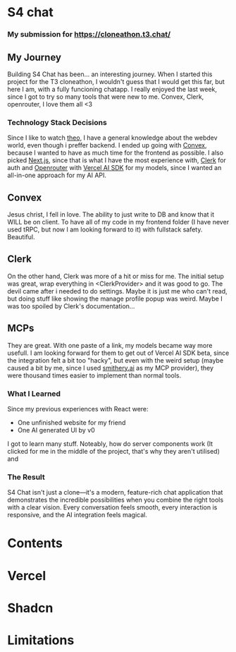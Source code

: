 # S4 chat

### My submission for https://cloneathon.t3.chat/

## My Journey

Building S4 Chat has been... an interesting journey. When I started this project for the T3 cloneathon, I wouldn't guess that I would get this far, but here I am, with a fully funcioning chatapp. I really enjoyed the last week, since I got to try so many tools that were new to me. Convex, Clerk, openrouter, I love them all <3

### Technology Stack Decisions

Since I like to watch [theo](https://www.youtube.com/@t3dotgg), I have a general knowledge about the webdev world, even though i preffer backend. I ended up going with [Convex](https://www.convex.dev/), because I wanted to have as much time for the frontend as possible. I also picked [Next.js](https://nextjs.org/), since that is what I have the most experience with, [Clerk](https://clerk.com/) for auth and [Openrouter](https://openrouter.ai/) with [Vercel AI SDK](https://ai-sdk.dev/) for my models, since I wanted an all-in-one approach for my AI API.

## Convex

Jesus christ, I fell in love. The ability to just write to DB and know that it WILL be on client. To have all of my code in my frontend folder (I have never used tRPC, but now I am looking forward to it) with fullstack safety. Beautiful.

## Clerk

On the other hand, Clerk was more of a hit or miss for me. The initial setup was great, wrap everything in \<ClerkProvider\> and it was good to go. The devil came after i needed to do settings. Maybe it is just me who can't read, but doing stuff like showing the manage profile popup was weird. Maybe I was too spoiled by Clerk's documentation...

## MCPs
They are great. With one paste of a link, my models became way more usefull. I am looking forward for them to get out of Vercel AI SDK beta, since the integration felt a bit too "hacky", but even with the weird setup (maybe caused a bit by me, since I used [smithery.ai](https://smithery.ai/) as my MCP provider), they were thousand times easier to implement than normal tools.


### What I Learned
Since my previous experiences with React were:
- One unfinished website for my friend
- One AI generated UI by v0

I got to learn many stuff. Noteably, how do server components work (It clicked for me in the middle of the project, that's why they aren't utilised) and

### The Result

S4 Chat isn't just a clone—it's a modern, feature-rich chat application that demonstrates the incredible possibilities when you combine the right tools with a clear vision. Every conversation feels smooth, every interaction is responsive, and the AI integration feels magical.

# Contents

# Vercel

# Shadcn




# Limitations
